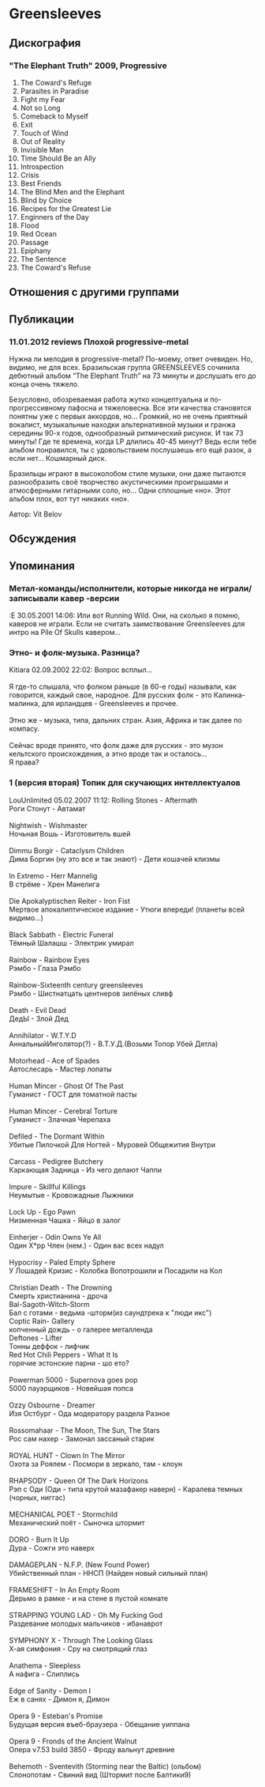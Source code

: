 # Greensleeves



## Дискография

### "The Elephant Truth" 2009, Progressive

1. The Coward's Refuge	 
2. Parasites in Paradise	 
3. Fight my Fear	 
4. Not so Long	 
5. Comeback to Myself	 
6. Exit	 
7. Touch of Wind	 
8. Out of Reality	 
9. Invisible Man	 
10. Time Should Be an Ally	 
11. Introspection	 
12. Crisis	 
13. Best Friends	 
14. The Blind Men and the Elephant	 
15. Blind by Choice	 
16. Recipes for the Greatest Lie	 
17. Enginners of the Day	 
18. Flood	 
19. Red Ocean	 
20. Passage	 
21. Epiphany		 
22. The Sentence	 
23. The Coward's Refuse


## Отношения с другими группами


## Публикации

### 11.01.2012 reviews Плохой progressive-metal

<P>Нужна ли мелодия в progressive-metal? По-моему, ответ очевиден. Но, видимо, не для всех. Бразильская группа GREENSLEEVES сочинила дебютный альбом “The Elephant Truth” на 73 минуты и дослушать его до конца очень тяжело.</P>
<P>Безусловно, обозреваемая работа жутко концептуальна и по-прогрессивному пафосна и тяжеловесна. Все эти качества становятся понятны уже с первых аккордов, но… Громкий, но не очень приятный вокалист, музыкальные находки альтернативной музыки и гранжа середины 90-х годов, однообразный ритмический рисунок. И так 73 минуты! Где те времена, когда LP длились 40-45 минут? Ведь если тебе альбом понравился, ты с удовольствием послушаешь его ещё разок, а если нет… Кошмарный диск.</P>
<P>Бразильцы играют в высоколобом стиле музыки, они даже пытаются разнообразить своё творчество акустическими проигрышами и атмосферными гитарными соло, но… Одни сплошные «но». Этот альбом плох, вот тут никаких «но».</P>
Автор: Vit Belov


## Обсуждения


## Упоминания

### Метал-команды/исполнители, которые никогда не играли/записывали кавер -версии

:E 30.05.2001 14:06:
Или вот Running Wild. Они, на сколько я помню, каверов не играли. Если не считать заимствование Greensleeves для интро на Pile Of Skulls кавером...

### Этно- и фолк-музыка. Разница?

Kitiara 02.09.2002 22:02:
Вопрос всплыл...<BR><BR>Я где-то слышала, что фолком раньше (в 60-е годы) называли, как говорится, каждый свое, народное. Для русских фолк - это Калинка-малинка, для ирландцев - Greensleeves и прочее.<BR><BR>Этно же - музыка, типа, дальних стран. Азия, Африка и так далее по компасу.<BR><BR>Сейчас вроде принято, что фолк даже для русских - это музон кельтского происхождения, а этно вроде так и осталось...<BR>Я права?

### 1 (версия вторая) Топик для скучающих интеллектуалов

LouUnlimited 05.02.2007 11:12:
Rolling Stones - Aftermath<BR>Роги Стонут - Автамат<BR><BR>Nightwish - Wishmaster<BR>Ночьная Вошь - Изготовитель вшей<BR><BR>Dimmu Borgir - Cataclysm Children<BR>Дима Боргин (ну это все и так знают) - Дети кошачей клизмы<BR><BR>In Extremo - Herr Mannelig<BR>В стрёме - Хрен Манелига<BR><BR>Die Apokalyptischen Reiter - Iron Fist<BR>Мертвое апокалиптическое издание - Утюги впереди! (планеты всей видимо...)<BR><BR>Black Sabbath - Electric Funeral<BR>Тёмный Шалашш - Электрик умирал<BR><BR>Rainbow - Rainbow Eyes<BR>Рэмбо - Глаза Рэмбо<BR><BR>Rainbow-Sixteenth century greensleeves<BR>Рэмбо - Шистнатцать центнеров зилёных сливф<BR><BR>Death - Evil Dead<BR>ДедЫ - Злой Дед<BR><BR>Annihilator - W.T.Y.D<BR>АннальныйИнголятор(?) - В.Т.У.Д.(Возьми Топор Убей Дятла)<BR><BR>Motorhead - Ace of Spades<BR>Автослесарь - Мастер лопаты<BR><BR>Human Mincer - Ghost Of The Past<BR>Гуманист - ГОСТ для томатной пасты<BR><BR>Human Mincer - Cerebral Torture<BR>Гуманист - Злачная Черепаха<BR><BR>Defiled - The Dormant Within<BR>Убитые Пилочкой Для Ногтей - Муровей Общежития Внутри<BR><BR>Carcass - Pedigree Butchery<BR>Каркающая Задница - Из чего делают Чаппи<BR><BR>Impure - Skillful Killings<BR>Неумытые - Кровожадные Лыжники<BR><BR>Lock Up - Ego Pawn<BR>Низменная Чашка - Яйцо в залог<BR><BR>Einherjer - Odin Owns Ye All<BR>Один Х*рр Член (нем.) - Один вас всех надул<BR><BR>Hypocrisy - Paled Empty Sphere<BR>У Лошадей Кризис - Колобка Вопотрошили и Посадили на Кол<BR><BR>Christian Death - The Drowning<BR>Смерть христианина - дроча<BR>Bal-Sagoth-Witch-Storm<BR>Бал с готами - ведьма -шторм(из саундтрека к "люди икс")<BR>Coptic Rain- Gallery<BR>копченный дождь - о галерее металленда<BR>Deftones - Lifter<BR>Тонны деффок - лифчик<BR>Red Hot Chili Peppers - What It Is<BR>горячие эстонские парни - шо ето?<BR><BR>Powerman 5000 - Supernova goes pop<BR>5000 пауэрщиков - Новейшая попса<BR><BR>Ozzy Osbourne - Dreamer<BR>Изя Остбург - Ода модератору раздела Разное<BR><BR>Rossomahaar - The Moon, The Sun, The Stars<BR>Рос сам нахер - Замонал зассаный старик<BR><BR>ROYAL HUNT - Clown In The Mirror<BR>Охота за Роялем - Посмори в зеркало, там - клоун<BR><BR>RHAPSODY - Queen Of The Dark Horizons<BR>Рэп с Оди (Оди - типа крутой мазафакер наверн) - Каралева темных (чорных, ниггас)<BR><BR>MECHANICAL POET - Stormchild<BR>Механический поёт - Сыночка штормит<BR><BR>DORO - Burn It Up<BR>Дура - Сожги это наверх<BR><BR>DAMAGEPLAN - N.F.P. (New Found Power)<BR>Убийственный план - ННСП (Найден новый сильный план)<BR><BR>FRAMESHIFT - In An Empty Room<BR>Дерьмо в рамке - и на стене в пустой комнате<BR><BR>STRAPPING YOUNG LAD - Oh My Fucking God<BR>Раздевание молодых мальчиков - ибанаврот<BR><BR>SYMPHONY X - Through The Looking Glass<BR>Х-ая симфония - Сру на смотрящий глаз<BR><BR>Anathema - Sleepless<BR>А нафига - Слиплись<BR><BR>Edge of Sanity - Demon I<BR>Еж в санях - Димон я, Димон<BR><BR>Opera 9 - Esteban's Promise<BR>Будущая версия въеб-браузера - Обещание уиппана<BR><BR>Opera 9 - Fronds of the Ancient Walnut<BR>Опера v7.53 build 3850 - Фроду вальнут древние<BR><BR>Behemoth - Sventevith (Storming near the Baltic) (ольбом)<BR>Слонопотам - Свиний вид (Штормит после Балтики9) 

